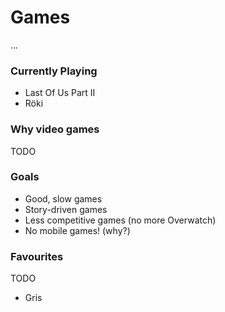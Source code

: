 # Games

...



### Currently Playing

* Last Of Us Part II
* Röki

### Why video games

TODO

### Goals

* Good, slow games
* Story-driven games
* Less competitive games \(no more Overwatch\)
* No mobile games! \(why?\)

### Favourites

TODO

* Gris

